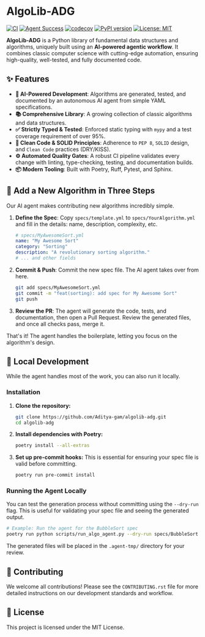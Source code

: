 # AlgoLib-ADG

[![CI](https://github.com/Aditya-gam/algolib-adg/actions/workflows/ci.yml/badge.svg)](https://github.com/Aditya-gam/algolib-adg/actions/workflows/ci.yml)
[![Agent Success](https://img.shields.io/badge/Agent-Passing-brightgreen)](https://github.com/Aditya-gam/algolib-adg/actions/workflows/agent.yml) <!-- TODO: Update with real workflow -->
[![codecov](https://codecov.io/gh/Aditya-gam/algolib-adg/branch/main/graph/badge.svg)](https://codecov.io/gh/Aditya-gam/algolib-adg)
[![PyPI version](https://badge.fury.io/py/algolib-adg.svg)](https://badge.fury.io/py/algolib-adg)
[![License: MIT](https://img.shields.io/badge/License-MIT-yellow.svg)](https://opensource.org/licenses/MIT)

**AlgoLib-ADG** is a Python library of fundamental data structures and algorithms, uniquely built using an **AI-powered agentic workflow**. It combines classic computer science with cutting-edge automation, ensuring high-quality, well-tested, and fully documented code.

## ✨ Features

*   **🤖 AI-Powered Development**: Algorithms are generated, tested, and documented by an autonomous AI agent from simple YAML specifications.
*   **📚 Comprehensive Library**: A growing collection of classic algorithms and data structures.
*   **✅ Strictly Typed & Tested**: Enforced static typing with `mypy` and a test coverage requirement of over 95%.
*   **🧼 Clean Code & SOLID Principles**: Adherence to `PEP 8`, `SOLID` design, and `Clean Code` practices (DRY/KISS).
*   **⚙️ Automated Quality Gates**: A robust CI pipeline validates every change with linting, type-checking, testing, and documentation builds.
*   **📦 Modern Tooling**: Built with Poetry, Ruff, Pytest, and Sphinx.

## 🤖 Add a New Algorithm in Three Steps

Our AI agent makes contributing new algorithms incredibly simple.

1.  **Define the Spec**: Copy `specs/template.yml` to `specs/YourAlgorithm.yml` and fill in the details: name, description, complexity, etc.

    ```yaml
    # specs/MyAwesomeSort.yml
    name: "My Awesome Sort"
    category: "Sorting"
    description: "A revolutionary sorting algorithm."
    # ... and other fields
    ```

2.  **Commit & Push**: Commit the new spec file. The AI agent takes over from here.
    ```bash
    git add specs/MyAwesomeSort.yml
    git commit -m "feat(sorting): add spec for My Awesome Sort"
    git push
    ```

3.  **Review the PR**: The agent will generate the code, tests, and documentation, then open a Pull Request. Review the generated files, and once all checks pass, merge it.

That's it! The agent handles the boilerplate, letting you focus on the algorithm's design.

## 🚀 Local Development

While the agent handles most of the work, you can also run it locally.

### Installation

1.  **Clone the repository:**
    ```bash
    git clone https://github.com/Aditya-gam/algolib-adg.git
    cd algolib-adg
    ```

2.  **Install dependencies with Poetry:**
    ```bash
    poetry install --all-extras
    ```

3.  **Set up pre-commit hooks:**
    This is essential for ensuring your spec file is valid before committing.
    ```bash
    poetry run pre-commit install
    ```

### Running the Agent Locally

You can test the generation process without committing using the `--dry-run` flag. This is useful for validating your spec file and seeing the generated output.

```bash
# Example: Run the agent for the BubbleSort spec
poetry run python scripts/run_algo_agent.py --dry-run specs/BubbleSort.yml
```
The generated files will be placed in the `.agent-tmp/` directory for your review.

## 🤝 Contributing

We welcome all contributions! Please see the `CONTRIBUTING.rst` file for more detailed instructions on our development standards and workflow.

## 📄 License

This project is licensed under the MIT License.
